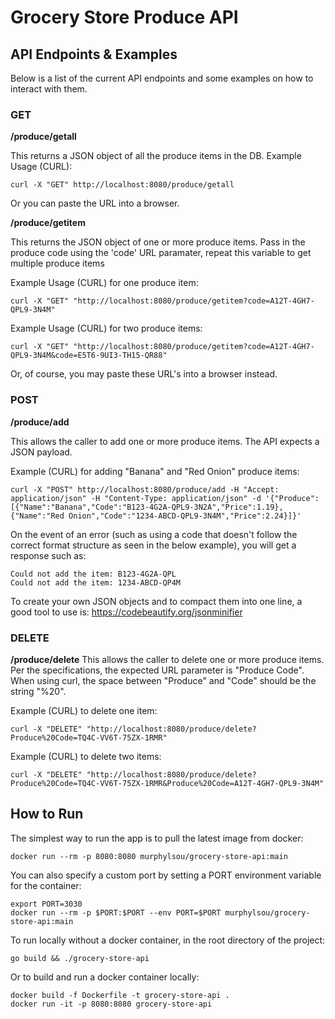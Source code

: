 # Grocery Store Produce API

## API Endpoints & Examples

Below is a list of the current API endpoints and some examples on how to interact with them.

### GET

**/produce/getall**

This returns a JSON object of all the produce items in the DB.
Example Usage (CURL):

```
curl -X "GET" http://localhost:8080/produce/getall
```
Or you can paste the URL into a browser.

**/produce/getitem**

This returns the JSON object of one or more produce items. Pass in the produce code using the 'code' URL paramater, repeat this variable to get multiple produce items

Example Usage (CURL) for one produce item:

```
curl -X "GET" "http://localhost:8080/produce/getitem?code=A12T-4GH7-QPL9-3N4M"
```

Example Usage (CURL) for two produce items:
```
curl -X "GET" "http://localhost:8080/produce/getitem?code=A12T-4GH7-QPL9-3N4M&code=E5T6-9UI3-TH15-QR88"
```
Or, of course, you may paste these URL's into a browser instead.

### POST

**/produce/add**

This allows the caller to add one or more produce items. The API expects a JSON payload.

Example (CURL) for adding "Banana" and "Red Onion" produce items:

```
curl -X "POST" http://localhost:8080/produce/add -H "Accept: application/json" -H "Content-Type: application/json" -d '{"Produce":[{"Name":"Banana","Code":"B123-4G2A-QPL9-3N2A","Price":1.19},{"Name":"Red Onion","Code":"1234-ABCD-QPL9-3N4M","Price":2.24}]}'
```

On the event of an error (such as using a code that doesn't follow the correct format structure as seen in the below example), you will get a response such as:

```
Could not add the item: B123-4G2A-QPL
Could not add the item: 1234-ABCD-QP4M
```

To create your own JSON objects and to compact them into one line, a good tool to use is: https://codebeautify.org/jsonminifier

### DELETE

**/produce/delete**
This allows the caller to delete one or more produce items. Per the specifications, the expected URL parameter is "Produce Code". When using curl, the space between "Produce" and "Code" should be the string "%20".

Example (CURL) to delete one item:

```
curl -X "DELETE" "http://localhost:8080/produce/delete?Produce%20Code=TQ4C-VV6T-75ZX-1RMR"
```

Example (CURL) to delete two items:

```
curl -X "DELETE" "http://localhost:8080/produce/delete?Produce%20Code=TQ4C-VV6T-75ZX-1RMR&Produce%20Code=A12T-4GH7-QPL9-3N4M"
```

## How to Run

The simplest way to run the app is to pull the latest image from docker:

```
docker run --rm -p 8080:8080 murphylsou/grocery-store-api:main
```

You can also specify a custom port by setting a PORT environment variable for the container:

```
export PORT=3030
docker run --rm -p $PORT:$PORT --env PORT=$PORT murphylsou/grocery-store-api:main
```

To run locally without a docker container, in the root directory of the project:

```
go build && ./grocery-store-api
```

Or to build and run a docker container locally:

```
docker build -f Dockerfile -t grocery-store-api .
docker run -it -p 8080:8080 grocery-store-api
```